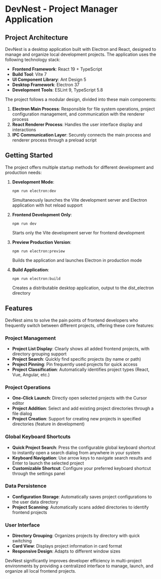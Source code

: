 # DevNest - Project Manager Application

## Project Architecture

DevNest is a desktop application built with Electron and React, designed to manage and organize local development projects. The application uses the following technology stack:

- **Frontend Framework**: React 19 + TypeScript
- **Build Tool**: Vite 7
- **UI Component Library**: Ant Design 5
- **Desktop Framework**: Electron 37
- **Development Tools**: ESLint 9, TypeScript 5.8

The project follows a modular design, divided into these main components:

1. **Electron Main Process**: Responsible for file system operations, project configuration management, and communication with the renderer process
2. **React Renderer Process**: Handles the user interface display and interactions
3. **IPC Communication Layer**: Securely connects the main process and renderer process through a preload script

## Getting Started

The project offers multiple startup methods for different development and production needs:

1. **Development Mode**:
   ```
   npm run electron:dev
   ```
   Simultaneously launches the Vite development server and Electron application with hot reload support

2. **Frontend Development Only**:
   ```
   npm run dev
   ```
   Starts only the Vite development server for frontend development

3. **Preview Production Version**:
   ```
   npm run electron:preview
   ```
   Builds the application and launches Electron in production mode

4. **Build Application**:
   ```
   npm run electron:build
   ```
   Creates a distributable desktop application, output to the dist_electron directory

## Features

DevNest aims to solve the pain points of frontend developers who frequently switch between different projects, offering these core features:

### Project Management
- **Project List Display**: Clearly shows all added frontend projects, with directory grouping support
- **Project Search**: Quickly find specific projects (by name or path)
- **Project Pinning**: Pin frequently used projects for quick access
- **Project Classification**: Automatically identifies project types (React, Vue, Angular, etc.)

### Project Operations
- **One-Click Launch**: Directly open selected projects with the Cursor editor
- **Project Addition**: Select and add existing project directories through a file dialog
- **Project Creation**: Support for creating new projects in specified directories (feature in development)

### Global Keyboard Shortcuts
- **Quick Project Search**: Press the configurable global keyboard shortcut to instantly open a search dialog from anywhere in your system
- **Keyboard Navigation**: Use arrow keys to navigate search results and Enter to launch the selected project
- **Customizable Shortcut**: Configure your preferred keyboard shortcut through the settings panel

### Data Persistence
- **Configuration Storage**: Automatically saves project configurations to the user data directory
- **Project Scanning**: Automatically scans added directories to identify frontend projects

### User Interface
- **Directory Grouping**: Organizes projects by directory with quick switching
- **Card View**: Displays project information in card format
- **Responsive Design**: Adapts to different window sizes

DevNest significantly improves developer efficiency in multi-project environments by providing a centralized interface to manage, launch, and organize all local frontend projects.
